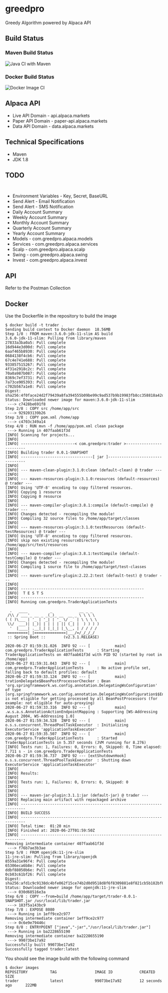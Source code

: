 # greedpro 

Greedy Algorithm powered by Alpaca API 

## Build Status

### Maven Build Status

![Java CI with Maven](https://github.com/ravivamsi/greed/workflows/Java%20CI%20with%20Maven/badge.svg?branch=master)

### Docker Build Status
![Docker Image CI](https://github.com/ravivamsi/greed/workflows/Docker%20Image%20CI/badge.svg?branch=master)


## Alpaca API 

- Live API Domain - api.alpaca.markets
- Paper API Domain - paper-api.alpaca.markets
- Data API Domain - data.alpaca.markets

## Technical Specifications

- Maven 
- JDK 1.8 


## TODO
`																`
- Environment Variables - Key, Secret, BaseURL
- Send Alert - Email Notification
- Send Alert - SMS Notification
- Daily Account Summary
- Weekly Account Summary 
- Monthly Account Summary 
- Quarterly Account Summary 
- Yearly Account Summary 
- Models 	- com.greedpro.alpaca.models
- Services 	- com.greedpro.alpaca.services
- Scalp		- com.greedpro.alpaca.scalp
- Swing 	- com.greedpro.alpaca.swing
- Invest	- com.greedpro.alpaca.invest


## API

Refer to the Postman Collection

## Docker

Use the Dockerfile in the repository to build the image 

```
$ docker build -t trader .
Sending build context to Docker daemon  18.56MB
Step 1/8 : FROM maven:3.6.0-jdk-11-slim AS build
3.6.0-jdk-11-slim: Pulling from library/maven
27833a3ba0a5: Pull complete 
16d944e3d00d: Pull complete 
6aaf465b8930: Pull complete 
0684138f4cb6: Pull complete 
67c4e741e688: Pull complete 
933857515267: Pull complete 
4f31e2918c2c: Pull complete 
70a0a987b087: Pull complete 
8369c7ef3731: Pull complete 
7a73ce905393: Pull complete 
c702b567a1e8: Pull complete 
Digest: sha256:4f0face24d2f79439a8fa394555b09be99c9ad537b9b19983fb8cc358818a42d
Status: Downloaded newer image for maven:3.6.0-jdk-11-slim
 ---> c7428be691f8
Step 2/8 : COPY src /home/app/src
 ---> 929203139b26
Step 3/8 : COPY pom.xml /home/app
 ---> c4703c349a14
Step 4/8 : RUN mvn -f /home/app/pom.xml clean package
 ---> Running in 407faab61f3d
[INFO] Scanning for projects...
[INFO] 
[INFO] ------------------------< com.greedpro:trader >-------------------------
[INFO] Building trader 0.0.1-SNAPSHOT
[INFO] --------------------------------[ jar ]---------------------------------
[INFO] 
[INFO] --- maven-clean-plugin:3.1.0:clean (default-clean) @ trader ---
[INFO] 
[INFO] --- maven-resources-plugin:3.1.0:resources (default-resources) @ trader ---
[INFO] Using 'UTF-8' encoding to copy filtered resources.
[INFO] Copying 1 resource
[INFO] Copying 0 resource
[INFO] 
[INFO] --- maven-compiler-plugin:3.8.1:compile (default-compile) @ trader ---
[INFO] Changes detected - recompiling the module!
[INFO] Compiling 32 source files to /home/app/target/classes
[INFO] 
[INFO] --- maven-resources-plugin:3.1.0:testResources (default-testResources) @ trader ---
[INFO] Using 'UTF-8' encoding to copy filtered resources.
[INFO] skip non existing resourceDirectory /home/app/src/test/resources
[INFO] 
[INFO] --- maven-compiler-plugin:3.8.1:testCompile (default-testCompile) @ trader ---
[INFO] Changes detected - recompiling the module!
[INFO] Compiling 1 source file to /home/app/target/test-classes
[INFO] 
[INFO] --- maven-surefire-plugin:2.22.2:test (default-test) @ trader ---
[INFO] 
[INFO] -------------------------------------------------------
[INFO]  T E S T S
[INFO] -------------------------------------------------------
[INFO] Running com.greedpro.TraderApplicationTests

  .   ____          _            __ _ _
 /\\ / ___'_ __ _ _(_)_ __  __ _ \ \ \ \
( ( )\___ | '_ | '_| | '_ \/ _` | \ \ \ \
 \\/  ___)| |_)| | | | | || (_| |  ) ) ) )
  '  |____| .__|_| |_|_| |_\__, | / / / /
 =========|_|==============|___/=/_/_/_/
 :: Spring Boot ::        (v2.3.1.RELEASE)

2020-06-27 01:59:31.026  INFO 92 --- [           main] com.greedpro.TraderApplicationTests      : Starting TraderApplicationTests on 407faab61f3d with PID 92 (started by root in /home/app)
2020-06-27 01:59:31.043  INFO 92 --- [           main] com.greedpro.TraderApplicationTests      : No active profile set, falling back to default profiles: default
2020-06-27 01:59:33.124  INFO 92 --- [           main] trationDelegate$BeanPostProcessorChecker : Bean 'org.springframework.ws.config.annotation.DelegatingWsConfiguration' of type [org.springframework.ws.config.annotation.DelegatingWsConfiguration$$EnhancerBySpringCGLIB$$545cf036] is not eligible for getting processed by all BeanPostProcessors (for example: not eligible for auto-proxying)
2020-06-27 01:59:33.316  INFO 92 --- [           main] .w.s.a.s.AnnotationActionEndpointMapping : Supporting [WS-Addressing August 2004, WS-Addressing 1.0]
2020-06-27 01:59:34.528  INFO 92 --- [           main] o.s.s.concurrent.ThreadPoolTaskExecutor  : Initializing ExecutorService 'applicationTaskExecutor'
2020-06-27 01:59:35.507  INFO 92 --- [           main] com.greedpro.TraderApplicationTests      : Started TraderApplicationTests in 5.357 seconds (JVM running for 8.276)
[INFO] Tests run: 1, Failures: 0, Errors: 0, Skipped: 0, Time elapsed: 7.711 s - in com.greedpro.TraderApplicationTests
2020-06-27 01:59:36.737  INFO 92 --- [extShutdownHook] o.s.s.concurrent.ThreadPoolTaskExecutor  : Shutting down ExecutorService 'applicationTaskExecutor'
[INFO] 
[INFO] Results:
[INFO] 
[INFO] Tests run: 1, Failures: 0, Errors: 0, Skipped: 0
[INFO] 
[INFO] 
[INFO] --- maven-jar-plugin:3.1.1:jar (default-jar) @ trader ---
[INFO] Replacing main artifact with repackaged archive
[INFO] ------------------------------------------------------------------------
[INFO] BUILD SUCCESS
[INFO] ------------------------------------------------------------------------
[INFO] Total time:  01:20 min
[INFO] Finished at: 2020-06-27T01:59:50Z
[INFO] ------------------------------------------------------------------------
Removing intermediate container 407faab61f3d
 ---> f76b7ae3b3ae
Step 5/8 : FROM openjdk:11-jre-slim
11-jre-slim: Pulling from library/openjdk
8559a31e96f4: Pull complete 
65306eca6b8e: Pull complete 
ddbf88050b6e: Pull complete 
0cb03c61bf26: Pull complete 
Digest: sha256:afd1c9c9138dc4bfe062f15ce74b2d0d9518d8f6f8309881e8f821cb5b182bf0
Status: Downloaded newer image for openjdk:11-jre-slim
 ---> 030d68516e3a
Step 6/8 : COPY --from=build /home/app/target/trader-0.0.1-SNAPSHOT.jar /usr/local/lib/trader.jar
 ---> 183f5a143bc9
Step 7/8 : EXPOSE 8080
 ---> Running in 1eff9ce2c977
Removing intermediate container 1eff9ce2c977
 ---> 0c6e9e79446c
Step 8/8 : ENTRYPOINT ["java","-jar","/usr/local/lib/trader.jar"]
 ---> Running in ba2228655190
Removing intermediate container ba2228655190
 ---> 99073be17a92
Successfully built 99073be17a92
Successfully tagged trader:latest
```

You should see the image build with the following command

```
$ docker images
REPOSITORY          TAG                 IMAGE ID            CREATED             SIZE
trader              latest              99073be17a92        12 seconds ago      222MB
```
 